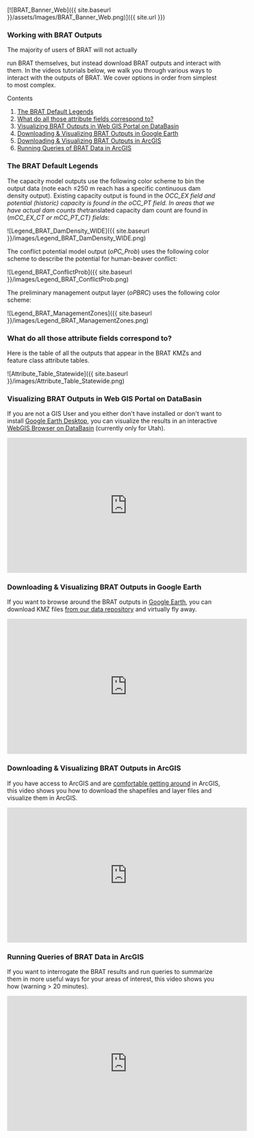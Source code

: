 [![BRAT_Banner_Web]({{ site.baseurl }}/assets/Images/BRAT_Banner_Web.png)]({{ site.url }})

### Working with BRAT Outputs



The majority of users of BRAT will not actually 

run BRAT themselves, but instead download BRAT outputs and interact with them. In the videos tutorials below, we walk you through various ways to interact with the outputs of BRAT. We cover options in order from simplest to most complex. 

Contents

1. [The BRAT Default Legends](http://brat.joewheaton.org/home/documentation/working-with-brat-outputs#TOC-The-BRAT-Default-Legends)
2. [What do all those attribute fields correspond to?](http://brat.joewheaton.org/home/documentation/working-with-brat-outputs#TOC-What-do-all-those-attribute-fields-correspond-to-)
3. [Visualizing BRAT Outputs in Web GIS Portal on DataBasin](http://brat.joewheaton.org/home/documentation/working-with-brat-outputs#TOC-Visualizing-BRAT-Outputs-in-Web-GIS-Portal-on-DataBasin)
4. [Downloading & Visualizing BRAT Outputs in Google Earth](http://brat.joewheaton.org/home/documentation/working-with-brat-outputs#TOC-Downloading-Visualizing-BRAT-Outputs-in-Google-Earth)
5. [Downloading & Visualizing BRAT Outputs in ArcGIS](http://brat.joewheaton.org/home/documentation/working-with-brat-outputs#TOC-Downloading-Visualizing-BRAT-Outputs-in-ArcGIS)
6. [Running Queries of BRAT Data in ArcGIS](http://brat.joewheaton.org/home/documentation/working-with-brat-outputs#TOC-Running-Queries-of-BRAT-Data-in-ArcGIS)



### The BRAT Default Legends

The capacity model outputs use the following color scheme to bin the output data (note each ≤250 m reach has a specific continuous dam density output). Existing capacity output is found in the *OCC_EX field and potential (historic) capacity is found in the* *oCC_PT field. In areas that we have actual dam counts the*translated capacity dam count are found in (*mCC_EX_CT or mCC_PT_CT) fields*: 

![Legend_BRAT_DamDensity_WIDE]({{ site.baseurl }}/images/Legend_BRAT_DamDensity_WIDE.png)



The conflict potential model output (*oPC_Prob*) uses the following color scheme to describe the potential for human-beaver conflict:



![Legend_BRAT_ConflictProb]({{ site.baseurl }}/images/Legend_BRAT_ConflictProb.png)



The preliminary management output layer (*oPBRC*) uses the following color scheme:



![Legend_BRAT_ManagementZones]({{ site.baseurl }}/images/Legend_BRAT_ManagementZones.png)



### What do all those attribute fields correspond to?

Here is the table of all the outputs that appear in the BRAT KMZs and feature class attribute tables.

![Attribute_Table_Statewide]({{ site.baseurl }}/images/Attribute_Table_Statewide.png)



### Visualizing BRAT Outputs in Web GIS Portal on DataBasin

If you are not a GIS User and you either don't have installed or don't want to install [Google Earth Desktop](https://www.google.com/earth/), you can visualize the results in an interactive [WebGIS Browser on DataBasin](http://databasin.org/datasets/1420ffb7e9674753a5fb626e2b830c1f) (currently only for Utah). 



<iframe width="560" height="315" src="https://www.youtube.com/embed/YCb1Gq3DORI" frameborder="0" allowfullscreen></iframe>



### Downloading & Visualizing BRAT Outputs in Google Earth

If you want to browse around the BRAT outputs in [Google Earth](https://www.google.com/earth/), you can download KMZ files [from our data repository](http://brat.joewheaton.org/brat-data) and virtually fly away.



<iframe width="560" height="315" src="https://www.youtube.com/embed/gl8hn9xfeHg" frameborder="0" allowfullscreen></iframe>



### Downloading & Visualizing BRAT Outputs in ArcGIS

If you have access to ArcGIS and are [comfortable getting around](http://gis.joewheaton.org/) in ArcGIS, this video shows you how to download the shapefiles and layer files and visualize them in ArcGIS.



<iframe width="560" height="315" src="https://www.youtube.com/embed/6sZ6Y5tGPso" frameborder="0" allowfullscreen></iframe>



### Running Queries of BRAT Data in ArcGIS

If you want to interrogate the BRAT results and run queries to summarize them in more useful ways for your areas of interest, this video shows you how (warning > 20 minutes). 



<iframe width="560" height="315" src="https://www.youtube.com/embed/rLsnBZ6YcU0" frameborder="0" allowfullscreen></iframe>



